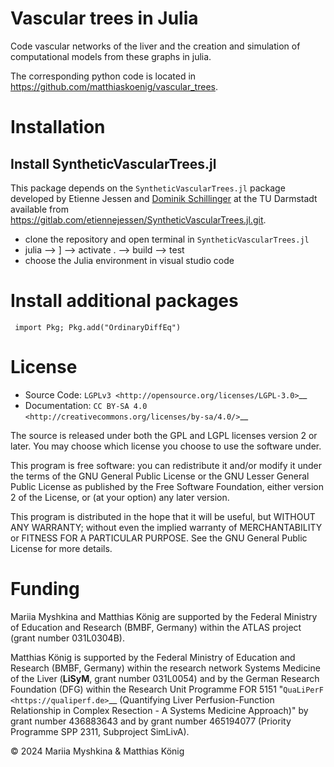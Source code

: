 # Vascular trees in Julia

Code vascular networks of the liver and the creation and simulation of 
computational models from these graphs in julia.

The corresponding python code is located in
https://github.com/matthiaskoenig/vascular_trees.

# Installation




## Install SyntheticVascularTrees.jl
This package depends on the `SyntheticVascularTrees.jl` package developed by Etienne Jessen and [Dominik Schillinger](https://www.bauing.tu-darmstadt.de/fachbereich_bau_umwelt/ueber_den_fachbereich/professoren____innen_am_fb/professorenliste_details_115392.de.jsp) at the TU Darmstadt available from 
https://gitlab.com/etiennejessen/SyntheticVascularTrees.jl.git.

- clone the repository and open terminal in `SyntheticVascularTrees.jl`
- julia --> ] --> activate . --> build --> test
- choose the Julia environment in visual studio code

# Install additional packages
```
 import Pkg; Pkg.add("OrdinaryDiffEq")
 ```


# License
* Source Code: `LGPLv3 <http://opensource.org/licenses/LGPL-3.0>`__
* Documentation: `CC BY-SA 4.0 <http://creativecommons.org/licenses/by-sa/4.0/>`__

The source is released under both the GPL and LGPL licenses version 2 or
later. You may choose which license you choose to use the software under.

This program is free software: you can redistribute it and/or modify it under
the terms of the GNU General Public License or the GNU Lesser General Public
License as published by the Free Software Foundation, either version 2 of the
License, or (at your option) any later version.

This program is distributed in the hope that it will be useful, but WITHOUT ANY
WARRANTY; without even the implied warranty of MERCHANTABILITY or FITNESS FOR A
PARTICULAR PURPOSE. See the GNU General Public License for more details.

# Funding
Mariia Myshkina and Matthias König are supported by the Federal Ministry of Education and Research (BMBF, Germany) within the ATLAS project (grant number 031L0304B).

Matthias König is supported by the Federal Ministry of Education and Research (BMBF, Germany)
within the research network Systems Medicine of the Liver (**LiSyM**, grant number 031L0054) 
and by the German Research Foundation (DFG) within the Research Unit Programme FOR 5151 
"`QuaLiPerF <https://qualiperf.de>`__ (Quantifying Liver Perfusion-Function Relationship in Complex Resection - A Systems Medicine Approach)" by grant number 436883643 and by grant number 465194077 (Priority Programme SPP 2311, Subproject SimLivA).


© 2024 Mariia Myshkina & Matthias König